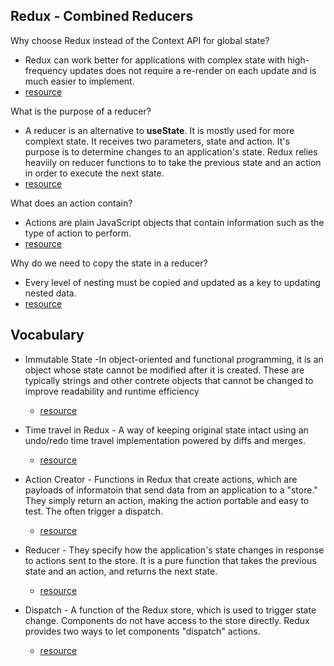 ## Redux - Combined Reducers

Why choose Redux instead of the Context API for global state?
  * Redux can work better for applications with complex state with high-frequency updates does not require a re-render on each update and is much easier to implement. 
  * [resource](https://dev.to/ibrahima92/redux-vs-react-context-which-one-should-you-choose-2hhh)

What is the purpose of a reducer?
  * A reducer is an alternative to **useState**. It is mostly used for more complext state. It receives two parameters, state and action. It's purpose is to determine changes to an application's state. Redux relies heaviily on reducer functions to to take the previous state and an action in order to execute the next state. 
  * [resource](https://css-tricks.com/understanding-how-reducers-are-used-in-redux/#:~:text=A%20reducer%20is%20a%20function%20that%20determines%20changes%20to%20an%20application's%20state.&text=Redux%20relies%20heavily%20on%20reducer,to%20execute%20the%20next%20state.)

What does an action contain?
  * Actions are plain JavaScript objects that contain information such as the type of action to perform. 
  * [resource](https://www.geeksforgeeks.org/introduction-to-redux-action-reducers-and-store/#:~:text=Actions%3A%20Actions%20are%20a%20plain,fields%20contain%20information%20or%20data.)

Why do we need to copy the state in a reducer?
  * Every level of nesting must be copied and updated as a key to updating nested data. 
  * [resource](https://redux.js.org/recipes/structuring-reducers/immutable-update-patterns)

## Vocabulary

* Immutable State -In object-oriented and functional programming, it is an object whose state cannot be modified after it is created. These are typically strings and other contrete objects that cannot be changed to improve readability and runtime efficiency
  * [resource](https://en.wikipedia.org/wiki/Immutable_object#:~:text=In%20object%2Doriented%20and%20functional,modified%20after%20it%20is%20created.)

* Time travel in Redux - A way of keeping original state intact using an undo/redo time travel implementation powered by diffs and merges. 
  * [resource](https://www.npmjs.com/package/redux-time-travel)

* Action Creator - Functions in Redux that create actions, which are payloads of informatoin that send data from an application to a "store." They simply return an action, making the action portable and easy to test. The often trigger a dispatch.
  * [resource](https://redux.js.org/basics/actions)

* Reducer - They specify how the application's state changes in response to actions sent to the store. It is a pure function that takes the  previous state and an action, and returns the next state. 
  * [resource](https://redux.js.org/basics/reducers)

* Dispatch - A function of the Redux store, which is used to trigger state change. Components do not have access to the store directly. Redux provides two ways to let components "dispatch" actions. 
  * [resource](https://react-redux.js.org/using-react-redux/connect-mapdispatch)